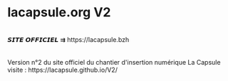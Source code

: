 # lacapsule.org V2
<br>
𝙎𝙄𝙏𝙀 𝙊𝙁𝙁𝙄𝘾𝙄𝙀𝙇 ⇉ https://lacapsule.bzh
<br><br><br>
Version n°2 du site officiel du chantier d'insertion numérique La Capsule visite : https://lacapsule.github.io/V2/ 
